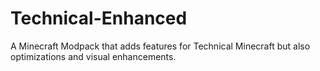 # Technical-Enhanced
A Minecraft Modpack that adds features for Technical Minecraft but also optimizations and visual enhancements.
